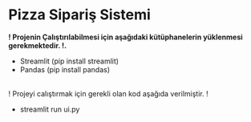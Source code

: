 # Pizza Sipariş Sistemi

<b>! Projenin Çalıştırılabilmesi için aşağıdaki kütüphanelerin yüklenmesi gerekmektedir. !. </br></b>
* Streamlit (pip install streamlit)
* Pandas (pip install pandas)

<br> ! Projeyi calıştırmak için gerekli olan kod aşağıda verilmiştir. ! </br>
* streamlit run ui.py
